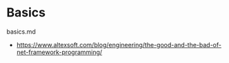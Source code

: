 # Basics

basics.md

*   https://www.altexsoft.com/blog/engineering/the-good-and-the-bad-of-net-framework-programming/